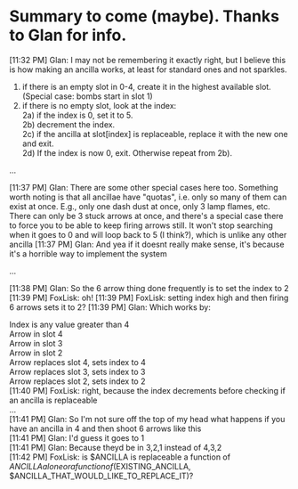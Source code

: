 Summary to come (maybe). Thanks to Glan for info.
====

[11:32 PM] Glan: I may not be remembering it exactly right, but I believe this is how making an ancilla works, at least for standard ones and not sparkles.

1) if there is an empty slot in 0-4, create it in the highest available slot. (Special case: bombs start in slot 1)  
2) if there is no empty slot, look at the index:   
2a) if the index is 0, set it to 5.  
2b) decrement the index.  
2c) if the ancilla at slot[index] is replaceable, replace it with the new one and exit.  
2d) If the index is now 0, exit. Otherwise repeat from 2b).  

...

[11:37 PM] Glan: There are some other special cases here too. Something worth noting is that all ancillae have "quotas", i.e. only so many of them can exist at once. E.g., only one dash dust at once, only 3 lamp flames, etc. There can only be 3 stuck arrows at once, and there's a special case there to force you to be able to keep firing arrows still. It won't stop searching when it goes to 0 and will loop back to 5 (I think?), which is unlike any other ancilla 
[11:37 PM] Glan: And yea if it doesnt really make sense, it's because it's a horrible way to implement the system 

...

[11:38 PM] Glan: So the 6 arrow thing done frequently is to set the index to 2 
[11:39 PM] FoxLisk: oh! 
[11:39 PM] FoxLisk: setting index high and then firing 6 arrows sets it to 2? 
[11:39 PM] Glan: Which works by: 

Index is any value greater than 4  
Arrow in slot 4  
Arrow in slot 3  
Arrow in slot 2  
Arrow replaces slot 4, sets index to 4  
Arrow replaces slot 3, sets index to 3  
Arrow replaces slot 2, sets index to 2  
[11:40 PM] FoxLisk: right, because the index decrements before checking if an ancilla is replaceable  
...  
[11:41 PM] Glan: So I'm not sure off the top of my head what happens if you have an ancilla in 4 and then shoot 6 arrows like this  
[11:41 PM] Glan: I'd guess it goes to 1  
[11:41 PM] Glan: Because theyd be in 3,2,1 instead of 4,3,2  
[11:42 PM] FoxLisk: is $ANCILLA is replaceable a function of $ANCILLA alone or a function of ($EXISTING_ANCILLA, $ANCILLA_THAT_WOULD_LIKE_TO_REPLACE_IT)?   
  
